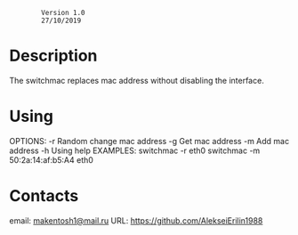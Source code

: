 

			Version 1.0 
			27/10/2019 

Description
===========

The switchmac replaces mac address without disabling the interface.

Using
=====

OPTIONS:
	-r Random change mac address
	-g Get mac address
	-m Add mac address
	-h Using help
EXAMPLES:
	switchmac -r eth0
	switchmac -m 50:2a:14:af:b5:A4 eth0


Contacts
========

email: makentosh1@mail.ru
URL: https://github.com/AlekseiErilin1988

